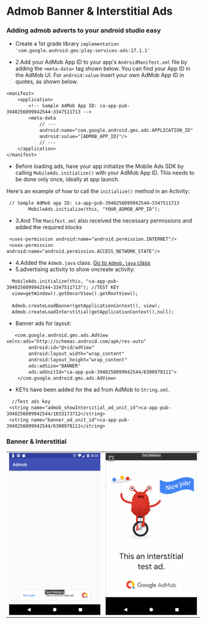 # Admob Banner & Interstitial Ads

### Adding admob adverts to your android studio easy

* Create a 1st grade library
``
implementation 'com.google.android.gms:play-services-ads:17.1.1'
``

* 2.Add your AdMob App ID to your app's ``AndroidManifest.xml`` file by adding the ``<meta-data>`` tag shown below. You can find your App ID in the AdMob UI. For ``android:value`` insert your own AdMob App ID in quotes, as shown below.
```
<manifest>
    <application>
        <!-- Sample AdMob App ID: ca-app-pub-3940256099942544~3347511713 -->
        <meta-data
            // ---
            android:name="com.google.android.gms.ads.APPLICATION_ID"
            android:value="[ADMOB_APP_ID]"/>
            // ---
    </application>
</manifest>
```
* Before loading ads, have your app initialize the Mobile Ads SDK by calling ``MobileAds.initialize()`` with your AdMob App ID. This needs to be done only once, ideally at app launch.

Here's an example of how to call the ``initialize()`` method in an Activity:
```
 // Sample AdMob app ID: ca-app-pub-3940256099942544~3347511713
        MobileAds.initialize(this, "YOUR_ADMOB_APP_ID");
```
* 3.And The ``Manifest.xml`` also received the necessary permissions and added the required blocks
```
 <uses-permission android:name="android.permission.INTERNET"/>
 <uses-permission android:name="android.permission.ACCESS_NETWORK_STATE"/>
```
* 4.Added the ``Admob.java`` class. [Go to ``Admob.java`` class](/app/src/main/java/com/judix/admob/Admob.java )
* 5.advertising activity to show oncreate activity:
```
  MobileAds.initialize(this, "ca-app-pub-3940256099942544~3347511713"); //TEST KEY
  view=getWindow().getDecorView().getRootView();

  Admob.createLoadBanner(getApplicationContext(), view);
  Admob.createLoadInterstitial(getApplicationContext(),null);
```
* Banner ads for layout:
```
   <com.google.android.gms.ads.AdView xmlns:ads="http://schemas.android.com/apk/res-auto"
        android:id="@+id/adView"
        android:layout_width="wrap_content"
        android:layout_height="wrap_content"
        ads:adSize="BANNER"
        ads:adUnitId="ca-app-pub-3940256099942544/6300978111">
    </com.google.android.gms.ads.AdView>
```
* KEYs have been added for the ad from AdMob to ``String.xml``.
```
  //Test ads key
 <string name="admob_showIntersitial_ad_unit_id">ca-app-pub-3940256099942544/1033173712</string>
 <string name="banner_ad_unit_id">ca-app-pub-3940256099942544/6300978111</string>
```

<h3> Banner & Interstitial </h3>
<table>
  <tr>
    <td><img src="screenshot/Screenshot_1543437239.png" width=300 alt="Bitcoin"></td>
    <td><img src="screenshot/Screenshot_1543437233.png"width=300 alt="Bitcoin QR code" width="300px"></td>
  </tr>
</table>
